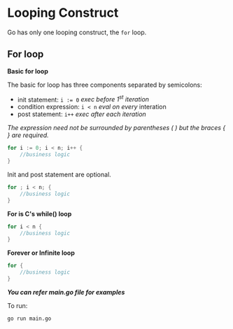 # Looping Construct

Go has only one looping construct, the `for` loop.

## For loop

**Basic for loop**

The basic for loop has three components separated by semicolons:

- init statement: `i := 0` *exec before 1<sup>st</sup> iteration*
- condition expression: `i < n` *eval on every* interation
- post statement: `i++` *exec after each iteration*

*The expression need not be surrounded by parentheses ( ) but the braces { } are required.*
```go
for i := 0; i < n; i++ {
    //business logic
}
```
Init and post statement are optional.

```go
for ; i < n; {
    //business logic
}
```

**For is C's while() loop**

```go
for i < n {
    //business logic
}
```

**Forever or Infinite loop**
```go
for {
    //business logic
}
```

***You can refer main.go file for examples***

To run:
```
go run main.go
```

